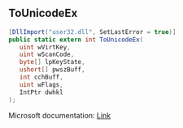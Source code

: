 ## ToUnicodeEx

```csharp
[DllImport("user32.dll", SetLastError = true)]
public static extern int ToUnicodeEx(
   uint wVirtKey,
   uint wScanCode,
   byte[] lpKeyState,
   ushort[] pwszBuff,
   int cchBuff,
   uint wFlags,
   IntPtr dwhkl
);
```

Microsoft documentation: [Link](https://docs.microsoft.com/en-us/windows/win32/api/winuser/nf-winuser-tounicodeex)
